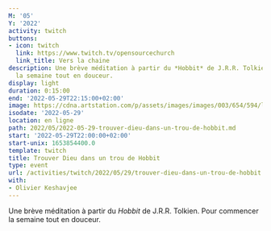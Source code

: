 ```yaml
---
M: '05'
Y: '2022'
activity: twitch
buttons:
- icon: twitch
  link: https://www.twitch.tv/opensourcechurch
  link_title: Vers la chaine
description: Une brève méditation à partir du *Hobbit* de J.R.R. Tolkien. Pour commencer
  la semaine tout en douceur.
display: light
duration: 0:15:00
end: '2022-05-29T22:15:00+02:00'
image: https://cdna.artstation.com/p/assets/images/images/003/654/594/large/sam-robberechts-finalrender1.jpg
isodate: '2022-05-29'
location: en ligne
path: 2022/05/2022-05-29-trouver-dieu-dans-un-trou-de-hobbit.md
start: '2022-05-29T22:00:00+02:00'
start-unix: 1653854400.0
template: twitch
title: Trouver Dieu dans un trou de Hobbit
type: event
url: /activities/twitch/2022/05/29/trouver-dieu-dans-un-trou-de-hobbit
with:
- Olivier Keshavjee
---
```

Une brève méditation à partir du *Hobbit* de J.R.R. Tolkien. Pour commencer la semaine tout en douceur.